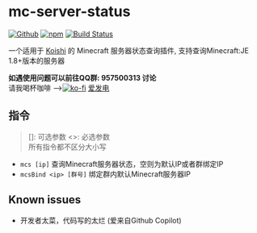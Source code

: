 # mc-server-status

[![Github](https://img.shields.io/badge/GitHub-100000?style=for-the-badge&logo=github&logoColor=white)](https://github.com/kokoro-js/koishi-plugin-mc-server-status) [![npm](https://img.shields.io/npm/v/koishi-plugin-mc-server-status?style=flat-square)](https://www.npmjs.com/package/koishi-plugin-mc-server-status) [![Build Status](https://app.travis-ci.com/itzdrli/koishi-plugin-mc-server-status.svg?branch=master)](https://app.travis-ci.com/itzdrli/koishi-plugin-mc-server-status)

一个适用于 [Koishi](https://koishi.chat/) 的 Minecraft 服务器状态查询插件, 支持查询Minecraft:JE 1.8+版本的服务器

**如遇使用问题可以前往QQ群: 957500313 讨论**  
请我喝杯咖啡 -->[![ko-fi](https://img.shields.io/badge/Ko--fi-F16061?style=for-the-badge&logo=ko-fi&logoColor=white)](https://ko-fi.com/itzdrli) [爱发电](https://afdian.net/a/itzdrli)

## 指令
> []: 可选参数 <>: 必选参数  
> 所有指令都不区分大小写

- `mcs [ip]` 查询Minecraft服务器状态，空则为默认IP或者群绑定IP
- `mcsBind <ip> [群号]` 绑定群内默认Minecraft服务器IP

## Known issues

  - 开发者太菜，代码写的太烂 (爱来自Github Copilot)